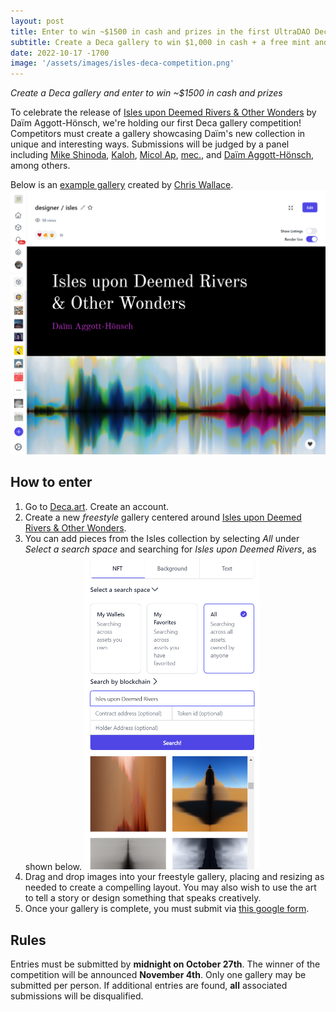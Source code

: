 ```yaml
---
layout: post
title: Enter to win ~$1500 in cash and prizes in the first UltraDAO Deca gallery competition
subtitle: Create a Deca gallery to win $1,000 in cash + a free mint and signed print of Isles upon Deemed Rivers & Other Wonders by Daïm Aggott-Hönsch
date: 2022-10-17 -1700
image: '/assets/images/isles-deca-competition.png'
---
```


_Create a Deca gallery and enter to win ~$1500 in cash and prizes_

To celebrate the release of [Isles upon Deemed Rivers & Other Wonders](/curated/1) by Daïm Aggott-Hönsch, we're holding our first Deca gallery competition! Competitors must create a gallery showcasing Daïm's new collection in unique and interesting ways. Submissions will be judged by a panel including [Mike Shinoda](https://twitter.com/mikeshinoda), [Kaloh](https://twitter.com/Kaloh_nft), [Micol Ap](https://twitter.com/verticalcrypto), [mec.](https://twitter.com/mecdot), and [Daïm Aggott-Hönsch](https://twitter.com/DaimAlYad), among others.

Below is an [example gallery](https://deca.art/designer/isles) created by [Chris Wallace](https://twitter.com/chriswallace). <img src="/assets/images/deca-example.png" width="670">

## How to enter

1. Go to [Deca.art](https://deca.art). Create an account.
2. Create a new _freestyle_ gallery centered around [Isles upon Deemed Rivers & Other Wonders](https://deca.art/UltraDAO/collections/Isles%20upon%20Deemed%20Rivers%20%26%20Other%20Wonders). 
3. You can add pieces from the Isles collection by selecting _All_ under _Select a search space_ and searching for _Isles upon Deemed Rivers_, as shown below. <img src="/assets/images/how-to-select.png" width="280">
4. Drag and drop images into your freestyle gallery, placing and resizing as needed to create a compelling layout. You may also wish to use the art to tell a story or design something that speaks creatively.
5. Once your gallery is complete, you must submit via [this google form](https://forms.gle/S2fHwZ3iZnf55szY8).

## Rules

Entries must be submitted by **midnight on October 27th**. The winner of the competition will be announced **November 4th**. Only one gallery may be submitted per person. If additional entries are found, **all** associated submissions will be disqualified. 
